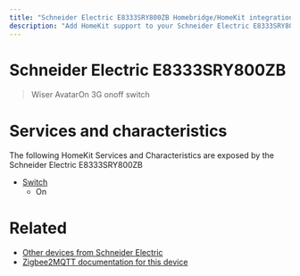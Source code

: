 ```yaml
---
title: "Schneider Electric E8333SRY800ZB Homebridge/HomeKit integration"
description: "Add HomeKit support to your Schneider Electric E8333SRY800ZB, using Homebridge, Zigbee2MQTT and homebridge-z2m."
---
```

<!---
This file has been GENERATED using src/docgen/docgen.ts
DO NOT EDIT THIS FILE MANUALLY!
-->
# Schneider Electric E8333SRY800ZB
> Wiser AvatarOn 3G onoff switch


# Services and characteristics
The following HomeKit Services and Characteristics are exposed by
the Schneider Electric E8333SRY800ZB

* [Switch](../../switch.md)
  * On


# Related
* [Other devices from Schneider Electric](../index.md#schneider_electric)
* [Zigbee2MQTT documentation for this device](https://www.zigbee2mqtt.io/devices/E8333SRY800ZB.html)